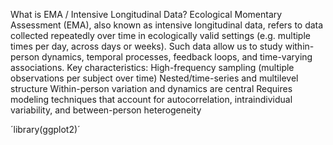 What is EMA / Intensive Longitudinal Data?
Ecological Momentary Assessment (EMA), also known as intensive longitudinal data, refers to data collected repeatedly over time in ecologically valid settings (e.g. multiple times per day, across days or weeks).
Such data allow us to study within-person dynamics, temporal processes, feedback loops, and time-varying associations.
Key characteristics:
High-frequency sampling (multiple observations per subject over time)
Nested/time-series and multilevel structure
Within-person variation and dynamics are central
Requires modeling techniques that account for autocorrelation, intraindividual variability, and between-person heterogeneity

´library(ggplot2)´
